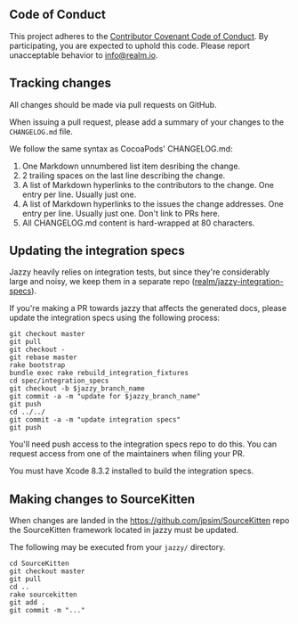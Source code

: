 ## Code of Conduct

This project adheres to the [Contributor Covenant Code of Conduct](https://realm.io/conduct).
By participating, you are expected to uphold this code. Please report
unacceptable behavior to [info@realm.io](mailto:info@realm.io).

## Tracking changes

All changes should be made via pull requests on GitHub.

When issuing a pull request, please add a summary of your changes to
the `CHANGELOG.md` file.

We follow the same syntax as CocoaPods' CHANGELOG.md:

1. One Markdown unnumbered list item desribing the change.
2. 2 trailing spaces on the last line describing the change.
3. A list of Markdown hyperlinks to the contributors to the change. One entry
   per line. Usually just one.
4. A list of Markdown hyperlinks to the issues the change addresses. One entry
   per line. Usually just one. Don't link to PRs here.
5. All CHANGELOG.md content is hard-wrapped at 80 characters.

## Updating the integration specs

Jazzy heavily relies on integration tests, but since they're considerably large
and noisy, we keep them in a separate repo
([realm/jazzy-integration-specs](https://github.com/realm/jazzy-integration-specs)).

If you're making a PR towards jazzy that affects the generated docs, please
update the integration specs using the following process:

```shell
git checkout master
git pull
git checkout -
git rebase master
rake bootstrap
bundle exec rake rebuild_integration_fixtures
cd spec/integration_specs
git checkout -b $jazzy_branch_name
git commit -a -m "update for $jazzy_branch_name"
git push
cd ../../
git commit -a -m "update integration specs"
git push
```

You'll need push access to the integration specs repo to do this. You can
request access from one of the maintainers when filing your PR.

You must have Xcode 8.3.2 installed to build the integration specs.

## Making changes to SourceKitten

When changes are landed in the https://github.com/jpsim/SourceKitten repo the
SourceKitten framework located in jazzy must be updated.

The following may be executed from your `jazzy/` directory.

```
cd SourceKitten
git checkout master
git pull
cd ..
rake sourcekitten
git add .
git commit -m "..."
```
